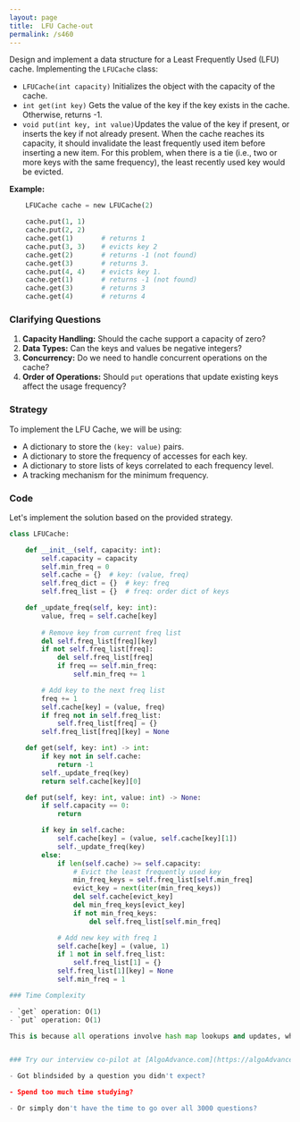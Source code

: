 ```yaml
---
layout: page
title:  LFU Cache-out
permalink: /s460
---
```


Design and implement a data structure for a Least Frequently Used (LFU) cache. Implementing the `LFUCache` class:

- `LFUCache(int capacity)` Initializes the object with the capacity of the cache.
- `int get(int key)` Gets the value of the key if the key exists in the cache. Otherwise, returns -1.
- `void put(int key, int value)`Updates the value of the key if present, or inserts the key if not already present. When the cache reaches its capacity, it should invalidate the least frequently used item before inserting a new item. For this problem, when there is a tie (i.e., two or more keys with the same frequency), the least recently used key would be evicted.

**Example:**

```python
    LFUCache cache = new LFUCache(2)

    cache.put(1, 1)
    cache.put(2, 2)
    cache.get(1)       # returns 1
    cache.put(3, 3)    # evicts key 2
    cache.get(2)       # returns -1 (not found)
    cache.get(3)       # returns 3.
    cache.put(4, 4)    # evicts key 1.
    cache.get(1)       # returns -1 (not found)
    cache.get(3)       # returns 3
    cache.get(4)       # returns 4
```

### Clarifying Questions

1. **Capacity Handling:** Should the cache support a capacity of zero?
2. **Data Types:** Can the keys and values be negative integers?
3. **Concurrency:** Do we need to handle concurrent operations on the cache?
4. **Order of Operations:** Should `put` operations that update existing keys affect the usage frequency?

### Strategy

To implement the LFU Cache, we will be using:
- A dictionary to store the `(key: value)` pairs.
- A dictionary to store the frequency of accesses for each key.
- A dictionary to store lists of keys correlated to each frequency level.
- A tracking mechanism for the minimum frequency.

### Code

Let's implement the solution based on the provided strategy.

```python
class LFUCache:

    def __init__(self, capacity: int):
        self.capacity = capacity
        self.min_freq = 0
        self.cache = {}  # key: (value, freq)
        self.freq_dict = {}  # key: freq
        self.freq_list = {}  # freq: order dict of keys

    def _update_freq(self, key: int):
        value, freq = self.cache[key]
        
        # Remove key from current freq list
        del self.freq_list[freq][key]
        if not self.freq_list[freq]:
            del self.freq_list[freq]
            if freq == self.min_freq:
                self.min_freq += 1

        # Add key to the next freq list
        freq += 1
        self.cache[key] = (value, freq)
        if freq not in self.freq_list:
            self.freq_list[freq] = {}
        self.freq_list[freq][key] = None

    def get(self, key: int) -> int:
        if key not in self.cache:
            return -1
        self._update_freq(key)
        return self.cache[key][0]

    def put(self, key: int, value: int) -> None:
        if self.capacity == 0:
            return

        if key in self.cache:
            self.cache[key] = (value, self.cache[key][1])
            self._update_freq(key)
        else:
            if len(self.cache) >= self.capacity:
                # Evict the least frequently used key
                min_freq_keys = self.freq_list[self.min_freq]
                evict_key = next(iter(min_freq_keys))
                del self.cache[evict_key]
                del min_freq_keys[evict_key]
                if not min_freq_keys:
                    del self.freq_list[self.min_freq]

            # Add new key with freq 1
            self.cache[key] = (value, 1)
            if 1 not in self.freq_list:
                self.freq_list[1] = {}
            self.freq_list[1][key] = None
            self.min_freq = 1

### Time Complexity

- `get` operation: O(1)
- `put` operation: O(1)

This is because all operations involve hash map lookups and updates, which are constant time operations. The most time intensive operation is removing and updating keys from dictionaries, which are also O(1) operations.


### Try our interview co-pilot at [AlgoAdvance.com](https://algoAdvance.com)

- Got blindsided by a question you didn't expect?

- Spend too much time studying?

- Or simply don't have the time to go over all 3000 questions?

